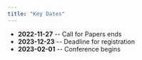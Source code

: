 ```yaml
---
title: "Key Dates"
---
```


* **2022-11-27** -- Call for Papers ends
* **2023-12-23** -- Deadline for registration
* **2023-02-01** -- Conference begins
